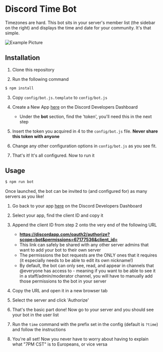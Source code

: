 # Discord Time Bot

Timezones are hard. This bot sits in your server's member list (the sidebar on the right) and displays the time and date for your community. It's that simple.

![Example Picture](https://i.imgur.com/oSi8lhK.png)

## Installation

1. Clone this repository

2. Run the following command

```sh
$ npm install
```

3. Copy `config/bot.js.template` to `config/bot.js`

4. Create a New App [here](https://discordapp.com/developers/applications/me) on the Discord Developers Dashboard

   - Under the **bot** section, find the 'token', you'll need this in the next step

5. Insert the token you acquired in 4 to the `config/bot.js` file. **Never share this token with anyone**

6. Change any other configuration options in `config/bot.js` as you see fit.

7. That's it! It's all configured. Now to run it

## Usage

```sh
$ npm run bot
```

Once launched, the bot can be invited to (and configured for) as many servers as you like!

1. Go back to your app [here](https://discordapp.com/developers/applications/me) on the Discord Developers Dashboard

2. Select your app, find the client ID and copy it

3. Append the client ID from step 2 onto the very end of the following URL

   - **https://discordapp.com/oauth2/authorize?scope=bot&permissions=67177536&client_id=**
   - This link can safely be shared with any other server admins that want to add your bot to their own server
   - The permissions the bot requests are the ONLY ones that it requires (it especially needs to be able to edit its own nickname!)
   - By default, the bot can only see, read, and appear in channels that @everyone has access to - meaning if you want to be able to see it in a staff/admin/moderator channel, you will have to manually add those permissions to the bot in your server

4. Copy the URL and open it in a new browser tab

5. Select the server and click 'Authorize'

6. That's the basic part done! Now go to your server and you should see your bot in the user list

7. Run the `time` command with the prefix set in the config (default is `?time`) and follow the instructions

8. You're all set! Now you never have to worry about having to explain what "7PM CST" is to Europeans, or vice versa
